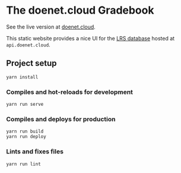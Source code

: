 # The doenet.cloud Gradebook

See the live version at [doenet.cloud](https://doenet.cloud/).

This static website provides a nice UI for the [LRS
database](https://github.com/doenet/lrs) hosted at `api.doenet.cloud`.

## Project setup

```
yarn install
```

### Compiles and hot-reloads for development

```
yarn run serve
```

### Compiles and deploys for production

```
yarn run build
yarn run deploy
```

### Lints and fixes files

```
yarn run lint
```
